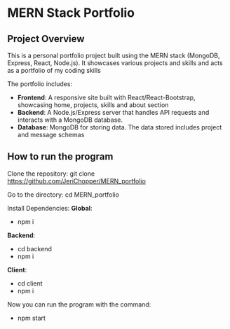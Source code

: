 # MERN Stack Portfolio

## Project Overview

This is a personal portfolio project built using the MERN stack (MongoDB, Express, React, Node.js). It showcases various projects and skills and acts as a portfolio of my coding skills

The portfolio includes:
- **Frontend**: A responsive site built with React/React-Bootstrap, showcasing home, projects, skills and about section
- **Backend**: A Node.js/Express server that handles API requests and interacts with a MongoDB database.
- **Database**: MongoDB for storing data. The data stored includes project and message schemas

## How to run the program
Clone the repository:
git clone https://github.com/JeriChopper/MERN_portfolio

Go to the directory:
cd MERN_portfolio

Install Dependencies:
**Global**:
- npm i

**Backend**:  
- cd backend  
- npm i  

**Client**:  
- cd client  
- npm i  

Now you can run the program with the command:  
- npm start
  

  
  

